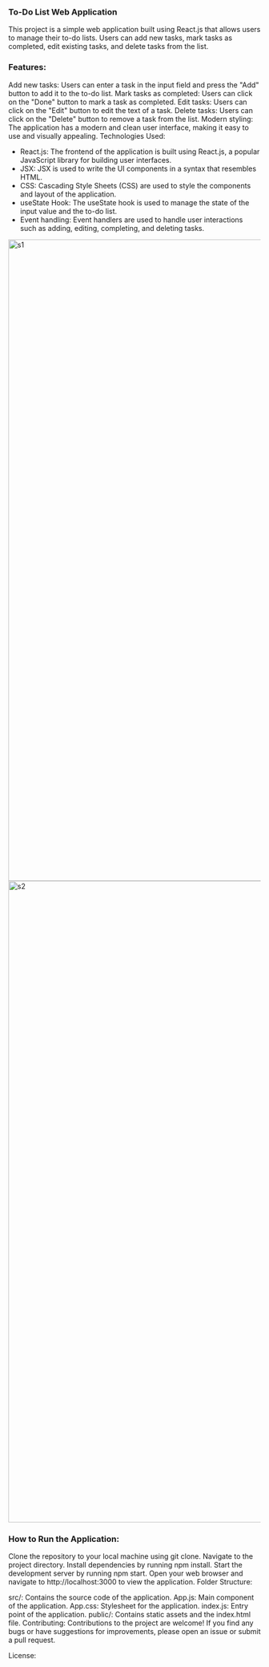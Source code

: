 ### To-Do List Web Application

This project is a simple web application built using React.js that allows users to manage their to-do lists. Users can add new tasks, mark tasks as completed, edit existing tasks, and delete tasks from the list.

### Features:

Add new tasks: Users can enter a task in the input field and press the "Add" button to add it to the to-do list.
Mark tasks as completed: Users can click on the "Done" button to mark a task as completed.
Edit tasks: Users can click on the "Edit" button to edit the text of a task.
Delete tasks: Users can click on the "Delete" button to remove a task from the list.
Modern styling: The application has a modern and clean user interface, making it easy to use and visually appealing.
Technologies Used:

- React.js: The frontend of the application is built using React.js, a popular JavaScript library for building user interfaces.
- JSX: JSX is used to write the UI components in a syntax that resembles HTML.
- CSS: Cascading Style Sheets (CSS) are used to style the components and layout of the application.
- useState Hook: The useState hook is used to manage the state of the input value and the to-do list.
- Event handling: Event handlers are used to handle user interactions such as adding, editing, completing, and deleting tasks.

<img width="1280" alt="s1" src="https://github.com/danialbinabdullah/Multiiuser-ToDo-List-Using-React/assets/124877713/11a748ae-7dee-4e94-b9d9-3663838e76d6">
<img width="1280" alt="s2" src="https://github.com/danialbinabdullah/Multiiuser-ToDo-List-Using-React/assets/124877713/65ac4891-e41b-4873-b6a3-bcde3713630a">

### How to Run the Application:

Clone the repository to your local machine using git clone.
Navigate to the project directory.
Install dependencies by running npm install.
Start the development server by running npm start.
Open your web browser and navigate to http://localhost:3000 to view the application.
Folder Structure:

src/: Contains the source code of the application.
App.js: Main component of the application.
App.css: Stylesheet for the application.
index.js: Entry point of the application.
public/: Contains static assets and the index.html file.
Contributing:
Contributions to the project are welcome! If you find any bugs or have suggestions for improvements, please open an issue or submit a pull request.

License:

